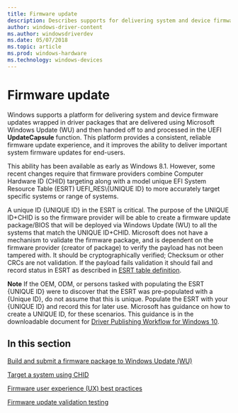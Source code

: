 ```yaml
---
title: Firmware update
description: Describes supports for delivering system and device firmware updates using Microsoft Windows Update( WU) and the UEFI UpdateCapsule function.
author: windows-driver-content
ms.author: windowsdriverdev
ms.date: 05/07/2018
ms.topic: article
ms.prod: windows-hardware
ms.technology: windows-devices
---
```



# Firmware update

Windows supports a platform for delivering system and device firmware updates wrapped in driver packages that are delivered using Microsoft Windows Update (WU) and then handed off to and processed in the UEFI **UpdateCapsule** function. This platform provides a consistent, reliable firmware update experience, and it improves the ability to deliver important system firmware updates for end-users.

This ability has been available as early as Windows 8.1. However, some recent changes require that firmware providers combine Computer Hardware ID (CHID) targeting along with a model unique EFI System Resource Table (ESRT) UEFI\_RES\\{UNIQUE ID} to more accurately target specific systems or range of systems.

A unique ID {UNIQUE ID} in the ESRT is critical. The purpose of the UNIQUE ID+CHID is so the firmware provider will be able to create a firmware update package/BIOS that will be deployed via Windows Update (WU) to all the systems that match the UNIQUE ID+CHID. Microsoft does not have a mechanism to validate the firmware package, and is dependent on the firmware provider (creator of package) to verify the payload has not been tampered with. It should be cryptographically verified; Checksum or other CRCs are not validation. If the payload fails validation it should fail and record status in ESRT as described in [ESRT table definition](https://msdn.microsoft.com/en-us/windows/hardware/drivers/bringup/esrt-table-definition).

**Note** If the OEM, ODM, or persons tasked with populating the ESRT {UNIQUE ID} were to discover that the ESRT was pre-populated with a {Unique ID}, do not assume that this is unique. Populate the ESRT with your {UNIQUE ID} and record this for later use. Microsoft has guidance on how to create a UNIQUE ID, for these scenarios. This guidance is in the downloadable document for [Driver Publishing Workflow for Windows 10](http://download.microsoft.com/download/B/A/8/BA89DCE0-DB25-4425-9EFF-1037E0BA06F9/windows10_driver_publishing_workflow.docx).



## In this section

[Build and submit a firmware package to Windows Update (WU)](build-and-submit-a-firmware-package-to-windows-update.md)

[Target a system using CHID](target-a-system-using-chid.md)

[Firmware user experience (UX) best practices](firmware-user-experience-best-practices.md)

[Firmware update validation testing](firmware-update-validation-testing.md)






